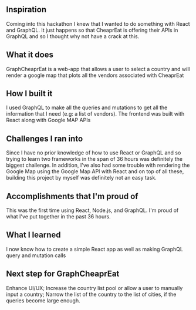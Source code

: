## Inspiration
Coming into this hackathon I knew that I wanted to do something with React and GraphQL. It just happens so that CheaprEat is offering their APIs in GraphQL and so I thought why not have a crack at this.

## What it does 
GraphCheaprEat is a web-app that allows a user to select a country and will render a google map that plots all the vendors associated with CheaprEat

## How I built it 
I used GraphQL to make all the queries and mutations to get all the information that I need (e.g: a list of vendors). The frontend was built with React along with Google MAP APIs

## Challenges I ran into 
Since I have no prior knowledge of how to use React or GraphQL and so trying to learn two frameworks in the span of 36 hours was definitely the biggest challenge. In addition, I've also had some trouble with rendering the Google Map using the Google Map API with React and on top of all these, building this project by myself was definitely not an easy task.

## Accomplishments that I'm proud of 
This was the first time using React, Node.js, and GraphQL. I'm proud of what I've put together in the past 36 hours.

## What I learned 
I now know how to create a simple React app as well as making GraphQL query and mutation calls

## Next step for GraphCheaprEat 
Enhance UI/UX; Increase the country list pool or allow a user to manually input a country; Narrow the list of the country to the list of cities, if the queries become large enough.
